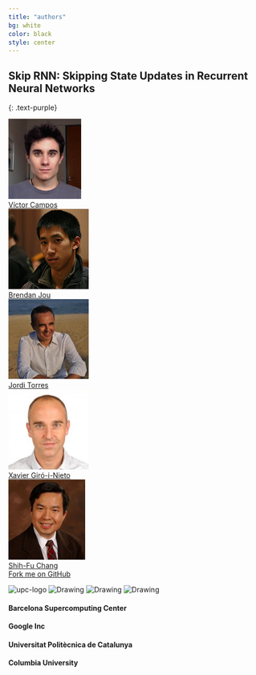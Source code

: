 ```yaml
---
title: "authors"
bg: white
color: black
style: center
---
```


## Skip RNN: Skipping State Updates in Recurrent Neural Networks
{: .text-purple}

<div class="author">
    <a href="https://imatge.upc.edu/web/people/victor-campos" target="_blank">
      <div class="authorphoto"><img src="./assets/authors/VictorCampos.jpg"></div>
      <div>Víctor Campos</div>
    </a>
</div>
<div class="author">
    <a href="http://www.ee.columbia.edu/~bjou/" target="_blank">
      <div class="authorphoto"><img src="./assets/authors/BrendanJou.png"></div>
      <div>Brendan Jou</div>
    </a>
</div>
<div class="author">
    <a href="http://www.jorditorres.org/" target="_blank">
      <div class="authorphoto"><img src="./assets/authors/JordiTorres.jpg"></div>
      <div>Jordi Torres</div>
    </a>
</div>
<div class="author">
    <a href="https://imatge.upc.edu/web/people/xavier-giro" target="_blank">
      <div class="authorphoto"><img src="./assets/authors/XavierGiro.jpg"></div>
      <div>Xavier Giró-i-Nieto</div>
    </a>
</div>
<div class="author">
    <a href="http://www.ee.columbia.edu/~sfchang/" target="_blank">
      <div class="authorphoto"><img src="./assets/authors/ShihFuChang.jpg"></div>
      <div>Shih-Fu Chang</div>
    </a>
</div>

<span id="forkongithub">
  <a href="{{ site.source_link }}" class="bg-blue">
    Fork me on GitHub
  </a>
</span>


![upc-logo](https://imatge.upc.edu/web/sites/default/files/UPC-SIMBOL-positiu-p3005%20%281%29.png)
<img src="http://mmb.irbbarcelona.org/NAFlex/images/BSC-Logo.png" alt="Drawing" style="width: 140px;"/>
<img src="https://upload.wikimedia.org/wikipedia/commons/thumb/5/53/Google_%22G%22_Logo.svg/600px-Google_%22G%22_Logo.svg.png" alt="Drawing" style="width: 140px;"/>
<img src="https://thetranslationcompany.com/wp-content/uploads/2015/03/University-Columbia-logo.jpg" alt="Drawing" style="width: 140px;"/>

#### Barcelona Supercomputing Center
#### Google Inc
#### Universitat Politècnica de Catalunya
#### Columbia University
